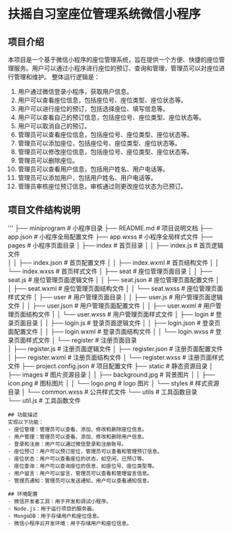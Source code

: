 # 扶摇自习室座位管理系统微信小程序

## 项目介绍
本项目是一个基于微信小程序的座位管理系统，旨在提供一个方便、快捷的座位管理服务。用户可以通过小程序进行座位的预订、查询和管理，管理员可以对座位进行管理和维护。
整体运行逻辑是：
1. 用户通过微信登录小程序，获取用户信息。
2. 用户可以查看座位信息，包括座位号、座位类型、座位状态等。
3. 用户可以进行座位的预订，包括选择座位、填写信息等。
4. 用户可以查看自己的预订信息，包括座位号、座位类型、座位状态等。
5. 用户可以取消自己的预订。
6. 管理员可以查看座位信息，包括座位号、座位类型、座位状态等。
7. 管理员可以添加座位，包括座位号、座位类型、座位状态等。
8. 管理员可以修改座位信息，包括座位号、座位类型、座位状态等。
9. 管理员可以删除座位。
10. 管理员可以查看用户信息，包括用户姓名、用户电话等。
11. 管理员可以添加用户，包括用户姓名、用户电话等。
12. 管理员审核座位预订信息，审核通过则更改座位状态为已预订。

## 项目文件结构说明
'''
├── miniprogram  # 小程序目录
├── README.md  # 项目说明文档
├── app.json  # 小程序全局配置文件
├── app.wxss  # 小程序全局样式文件
├── pages  # 小程序页面目录
│   ├── index  # 首页目录
│   │   ├── index.js  # 首页逻辑文件    
│   │   ├── index.json  # 首页配置文件
│   │   ├── index.wxml  # 首页结构文件
│   │   └── index.wxss  # 首页样式文件
│   ├── seat  # 座位管理页面目录
│   │   ├── seat.js  # 座位管理页面逻辑文件
│   │   ├── seat.json  # 座位管理页面配置文件
│   │   ├── seat.wxml  # 座位管理页面结构文件
│   │   └── seat.wxss  # 座位管理页面样式文件
│   ├── user  # 用户管理页面目录
│   │   ├── user.js  # 用户管理页面逻辑文件
│   │   ├── user.json  # 用户管理页面配置文件
│   │   ├── user.wxml  # 用户管理页面结构文件
│   │   └── user.wxss  # 用户管理页面样式文件
│   ├── login  # 登录页面目录
│   │   ├── login.js  # 登录页面逻辑文件
│   │   ├── login.json  # 登录页面配置文件
│   │   ├── login.wxml  # 登录页面结构文件
│   │   └── login.wxss  # 登录页面样式文件
│   └── register  # 注册页面目录    
│       ├── register.js  # 注册页面逻辑文件
│       ├── register.json  # 注册页面配置文件
│       ├── register.wxml  # 注册页面结构文件
│       └── register.wxss  # 注册页面样式文件
├── project.config.json  # 项目配置文件
├── static  # 静态资源目录
│   ├── images  # 图片资源目录
│   │   ├── background.jpg  # 背景图片
│   │   ├── icon.png  # 图标图片
│   │   └── logo.png  #  logo 图片
│   └── styles  # 样式资源目录 
│       └── common.wxss  # 公共样式文件
└── utils  # 工具函数目录   
    └── util.js  # 工具函数文件
```
## 功能描述
实现以下功能：
- 座位管理：管理员可以查看、添加、修改和删除座位信息。
- 用户管理：管理员可以查看、添加、修改和删除用户信息。
- 登录和注册：用户可以通过微信登录和注册账号。
- 座位预订：用户可以预订座位，管理员可以查看和管理预订信息。
- 座位状态：用户可以查看座位的状态，如空闲、已预订等。
- 座位查询：用户可以查询座位的信息，如座位号、座位类型等。
- 用户留言：用户可以留言，管理员可以查看和管理留言信息。
- 管理员通知：管理员可以发送通知，用户可以查看通知信息。

## 环境配置
- 微信开发者工具：用于开发和调试小程序。
- Node.js：用于运行项目的服务器。
- MongoDB：用于存储用户和座位信息。
- 微信小程序云开发环境：用于存储用户和座位信息。


